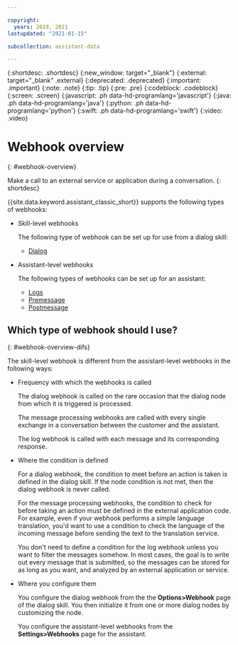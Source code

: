 ```yaml
---

copyright:
  years: 2019, 2021
lastupdated: "2021-01-15"

subcollection: assistant-data

---
```


{:shortdesc: .shortdesc}
{:new_window: target="_blank"}
{:external: target="_blank" .external}
{:deprecated: .deprecated}
{:important: .important}
{:note: .note}
{:tip: .tip}
{:pre: .pre}
{:codeblock: .codeblock}
{:screen: .screen}
{:javascript: .ph data-hd-programlang='javascript'}
{:java: .ph data-hd-programlang='java'}
{:python: .ph data-hd-programlang='python'}
{:swift: .ph data-hd-programlang='swift'}
{:video: .video}

# Webhook overview
{: #webhook-overview}

Make a call to an external service or application during a conversation.
{: shortdesc}

{{site.data.keyword.assistant_classic_short}} supports the following types of webhooks:

- Skill-level webhooks

  The following type of webhook can be set up for use from a dialog skill:

  - [Dialog](/docs/assistant-data?topic=assistant-data-dialog-webhooks)

- Assistant-level webhooks

  The following types of webhooks can be set up for an assistant:

  - [Logs](/docs/assistant-data?topic=assistant-data-webhook-log)
  - [Premessage](/docs/assistant-data?topic=assistant-data-webhook-pre)
  - [Postmessage](/docs/assistant-data?topic=assistant-data-webhook-post)

## Which type of webhook should I use?
{: #webhook-overview-difs}

The skill-level webhook is different from the assistant-level webhooks in the following ways:

- Frequency with which the webhooks is called

  The dialog webhook is called on the rare occasion that the dialog node from which it is triggered is processed.

  The message processing webhooks are called with every single exchange in a conversation between the customer and the assistant.

  The log webhook is called with each message and its corresponding response.

- Where the condition is defined

  For a dialog webhook, the condition to meet before an action is taken is defined in the dialog skill. If the node condition is not met, then the dialog webhook is never called.

  For the message processing webhooks, the condition to check for before taking an action must be defined in the external application code. For example, even if your webhook performs a simple language translation, you'd want to use a condition to check the language of the incoming message before sending the text to the translation service.

  You don't need to define a condition for the log webhook unless you want to filter the messages somehow. In most cases, the goal is to write out every message that is submitted, so the messages can be stored for as long as you want, and analyzed by an external application or service.

- Where you configure them

  You configure the dialog webhook from the the **Options>Webhook** page of the dialog skill. You then initialize it from one or more dialog nodes by customizing the node.

  You configure the assistant-level webhooks from the **Settings>Webhooks** page for the assistant.
